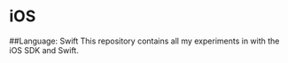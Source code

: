 # iOS
##Language: Swift
This repository contains all my experiments in with the iOS SDK and Swift.

